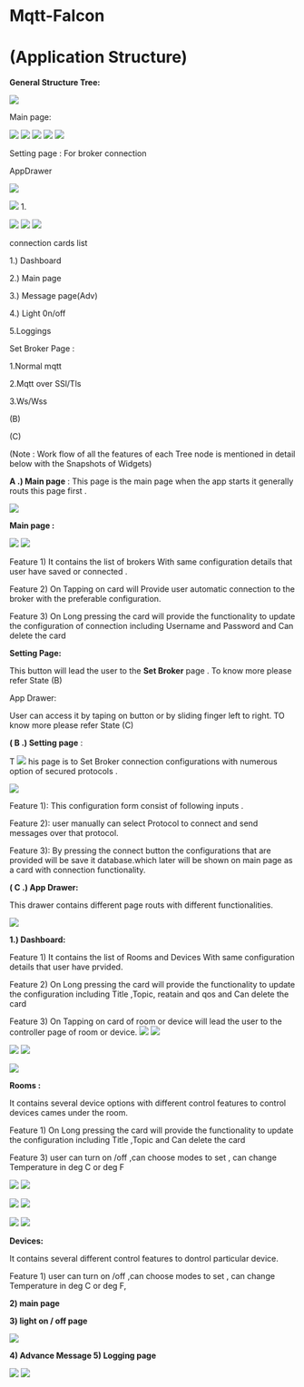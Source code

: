 # Mqtt-Falcon

# (Application Structure)

**General Structure Tree:**

![](RackMultipart20210911-4-hobine_html_f54c8b785b3b1e76.gif)

Main page:

![](RackMultipart20210911-4-hobine_html_e31a0a57d43f5df7.gif) ![](RackMultipart20210911-4-hobine_html_ce405e01b3d471f3.gif) ![](RackMultipart20210911-4-hobine_html_931654cff1d3c53a.gif) ![](RackMultipart20210911-4-hobine_html_cd5f5d9c4cf70cc5.gif) ![](RackMultipart20210911-4-hobine_html_59cf861547301a81.gif)

Setting page : For broker connection

AppDrawer

![](RackMultipart20210911-4-hobine_html_28e790d976df221c.gif)

 ![](RackMultipart20210911-4-hobine_html_707265c0d518e24b.gif)
1.

![](RackMultipart20210911-4-hobine_html_90f3a71f92487d6.gif) ![](RackMultipart20210911-4-hobine_html_91ea0c9dfe9f120c.gif) ![](RackMultipart20210911-4-hobine_html_56731f3cbea38d31.gif)

connection cards list

1.) Dashboard

2.) Main page

3.) Message page(Adv)

4.) Light 0n/off

5.Loggings

Set Broker Page :

1.Normal mqtt

2.Mqtt over SSl/Tls

3.Ws/Wss

 (B)

(C)

(Note : Work flow of all the features of each Tree node is mentioned in detail below with the Snapshots of Widgets)

**A .) Main page** : This page is the main page when the app starts it generally routs this page first .

![](RackMultipart20210911-4-hobine_html_6a8466da29d0178e.gif)

**Main page :**

![](RackMultipart20210911-4-hobine_html_4a36a0d394636ef8.jpg) ![](RackMultipart20210911-4-hobine_html_486e993dc94b930f.jpg)

Feature 1) It contains the list of brokers With same configuration details that user have saved or connected .

Feature 2) On Tapping on card will Provide user automatic connection to the broker with the preferable configuration.

Feature 3) On Long pressing the card will provide the functionality to update the configuration of connection including Username and Password and Can delete the card

**Setting Page:**

This button will lead the user to the **Set Broker** page . To know more please refer State (B)

App Drawer:

User can access it by taping on button or by sliding finger left to right. TO know more please refer State (C)

**( B .) Setting page** :

T ![](RackMultipart20210911-4-hobine_html_e499386a694d8bfa.jpg) his page is to Set Broker connection configurations with numerous option of secured protocols .

![](RackMultipart20210911-4-hobine_html_fae3b0eb1adc6d80.jpg)

Feature 1): This configuration form consist of following inputs .

Feature 2): user manually can select Protocol to connect and send messages over that protocol.

Feature 3): By pressing the connect button the configurations that are provided will be save it database.which later will be shown on main page as a card with connection functionality.

**( C .) App Drawer:**

This drawer contains different page routs with different functionalities.

![](RackMultipart20210911-4-hobine_html_9f7757216868d511.jpg)

**1.) Dashboard:**

Feature 1) It contains the list of Rooms and Devices With same configuration details that user have prvided.

Feature 2) On Long pressing the card will provide the functionality to update the configuration including Title ,Topic, reatain and qos and Can delete the card

Feature 3) On Tapping on card of room or device will lead the user to the controller page of room or device. ![](RackMultipart20210911-4-hobine_html_b7ee122836277c3f.jpg) ![](RackMultipart20210911-4-hobine_html_fcac9585c616136d.jpg)

![](RackMultipart20210911-4-hobine_html_731c4977d76b8ec3.jpg) ![](RackMultipart20210911-4-hobine_html_946b753fd789d0de.jpg)

![](RackMultipart20210911-4-hobine_html_190944472d8a8eab.gif)

**Rooms :**

It contains several device options with different control features to control devices cames under the room.

Feature 1) On Long pressing the card will provide the functionality to update the configuration including Title ,Topic and Can delete the card

Feature 3) user can turn on /off ,can choose modes to set , can change Temperature in deg C or deg F

![](RackMultipart20210911-4-hobine_html_27a5b2ef2a4dce81.jpg) ![](RackMultipart20210911-4-hobine_html_9dc796299dc508f5.jpg)

![](RackMultipart20210911-4-hobine_html_efc3793ee5372cfa.jpg) ![](RackMultipart20210911-4-hobine_html_eb4fc4b38f8f1ca5.jpg)

![](RackMultipart20210911-4-hobine_html_77a63b9197b98bd7.jpg) ![](RackMultipart20210911-4-hobine_html_240343a968bfa9f0.jpg)

**Devices:**

It contains several different control features to dontrol particular device.

Feature 1) user can turn on /off ,can choose modes to set , can change Temperature in deg C or deg F,

**2) main page**

**3) light on / off page**

![](RackMultipart20210911-4-hobine_html_b24941d1a08429ec.jpg)

**4) Advance Message 5) Logging page**

![](RackMultipart20210911-4-hobine_html_cfe0744d45303dfd.jpg) ![](RackMultipart20210911-4-hobine_html_61285096f75a951e.jpg)
